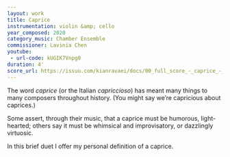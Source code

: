 ```yaml
---
layout: work
title: Caprice
instrumentation: violin &amp; cello
year_composed: 2020
category_music: Chamber Ensemble
commissioner: Lavinia Chen
youtube:
 - url-code: kUGIK7Vnpg0
duration: 4'
score_url: https://issuu.com/kianravaei/docs/00_full_score_-_caprice_-_ed_2
---
```


The word <i>caprice</i> (or the Italian <i>capriccioso</i>) has meant many things to many composers throughout history. (You might say we’re capricious about caprices.)

Some assert, through their music, that a caprice must be humorous, light-hearted; others say it must be whimsical and improvisatory, or dazzlingly virtuosic. 

In this brief duet I offer my personal definition of a caprice.
